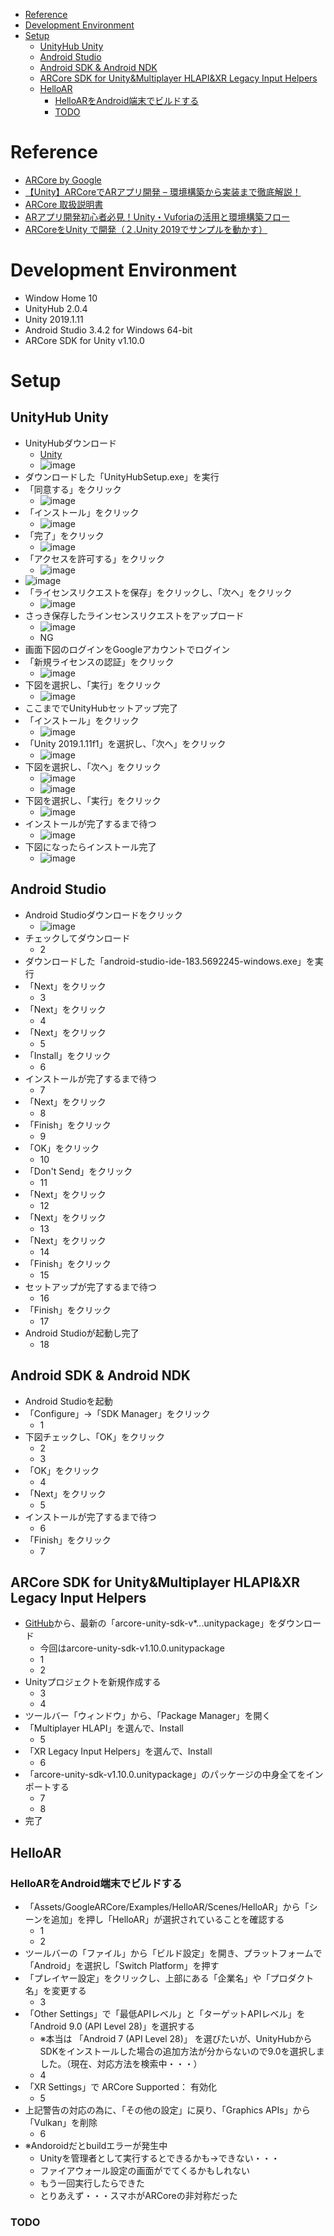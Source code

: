 - [Reference](#reference)
- [Development Environment](#development-environment)
- [Setup](#setup)
  - [UnityHub Unity](#unityhub-unity)
  - [Android Studio](#android-studio)
  - [Android SDK & Android NDK](#android-sdk--android-ndk)
  - [ARCore SDK for Unity&Multiplayer HLAPI&XR Legacy Input Helpers](#arcore-sdk-for-unitymultiplayer-hlapixr-legacy-input-helpers)
  - [HelloAR](#helloar)
    - [HelloARをAndroid端末でビルドする](#helloar%e3%82%92android%e7%ab%af%e6%9c%ab%e3%81%a7%e3%83%93%e3%83%ab%e3%83%89%e3%81%99%e3%82%8b)
    - [TODO](#todo)

# Reference
- [ARCore by Google](https://developers.google.com/ar/)
- [【Unity】ARCoreでARアプリ開発 – 環境構築から実装まで徹底解説！](https://xr-hub.com/archives/14427)
- [ARCore 取扱説明書](https://qiita.com/taptappun/items/a5337d29a43d5d673c7f)
- [ARアプリ開発初心者必見！Unity・Vuforiaの活用と環境構築フロー](https://xr-hub.com/archives/719)
- [ARCoreをUnity で開発（２.Unity 2019でサンプルを動かす）](https://qiita.com/takaf04/items/b4accb27d2ede69b7937)

# Development Environment
- Window Home 10
- UnityHub 2.0.4
- Unity 2019.1.11
- Android Studio 3.4.2 for Windows 64-bit
- ARCore SDK for Unity v1.10.0


# Setup
## UnityHub Unity
- UnityHubダウンロード
  - [Unity](https://unity3d.com/jp/get-unity/update/)
  - ![image](./image/Unity_1.PNG)
- ダウンロードした「UnityHubSetup.exe」を実行
- 「同意する」をクリック
  - ![image](./image/Unity_2.PNG)
- 「インストール」をクリック
  - ![image](./image/Unity_3.PNG)
- 「完了」をクリック
  - ![image](./image/Unity_4.PNG)
- 「アクセスを許可する」をクリック
  - ![image](./image/Unity_5.PNG)
- ![image](./image/Unity_6.PNG)
- 「ライセンスリクエストを保存」をクリックし、「次へ」をクリック
  - ![image](./image/Unity_7.PNG)
- さっき保存したラインセンスリクエストをアップロード
  - ![image](./image/Unity_8.PNG)
  - NG
- 画面下図のログインをGoogleアカウントでログイン
- 「新規ライセンスの認証」をクリック
  - ![image](./image/Unity_9.PNG)
- 下図を選択し、「実行」をクリック
  - ![image](./image/Unity_10.PNG)
- ここまででUnityHubセットアップ完了
- 「インストール」をクリック
  - ![image](./image/Unity_12.PNG)
- 「Unity 2019.1.11f1」を選択し、「次へ」をクリック
  - ![image](./image/Unity_13.PNG)
- 下図を選択し、「次へ」をクリック
  - ![image](./image/Unity_14.PNG)
  - ![image](./image/Unity_15.PNG)
- 下図を選択し、「実行」をクリック
  - ![image](./image/Unity_16.PNG)
- インストールが完了するまで待つ
  - ![image](./image/Unity_17.PNG)
- 下図になったらインストール完了
  - ![image](./image/Unity_18.PNG)

## Android Studio
- Android Studioダウンロードをクリック
  - ![image](./image/Android_Studio_1.PNG)
- チェックしてダウンロード
  - 2
- ダウンロードした「android-studio-ide-183.5692245-windows.exe」を実行
- 「Next」をクリック
  - 3
- 「Next」をクリック
  - 4
- 「Next」をクリック
  - 5
- 「Install」をクリック
  - 6
- インストールが完了するまで待つ
  - 7
- 「Next」をクリック
  - 8
- 「Finish」をクリック
  - 9
- 「OK」をクリック
  - 10
- 「Don't Send」をクリック
  - 11
- 「Next」をクリック
  - 12
- 「Next」をクリック
  - 13
- 「Next」をクリック
  - 14
- 「Finish」をクリック
  - 15
- セットアップが完了するまで待つ
  - 16
- 「Finish」をクリック
  - 17
- Android Studioが起動し完了
  - 18

## Android SDK & Android NDK
- Android Studioを起動
- 「Configure」→「SDK Manager」をクリック
  - 1
- 下図チェックし、「OK」をクリック
  - 2
  - 3
- 「OK」をクリック
  - 4
- 「Next」をクリック
  - 5
- インストールが完了するまで待つ
  - 6
- 「Finish」をクリック
  - 7

## ARCore SDK for Unity&Multiplayer HLAPI&XR Legacy Input Helpers
- [GitHub](https://github.com/google-ar/arcore-unity-sdk/releases)から、最新の「arcore-unity-sdk-v*.*.*.unitypackage」をダウンロード
  - 今回はarcore-unity-sdk-v1.10.0.unitypackage
  - 1
  - 2
- Unityプロジェクトを新規作成する
  - 3
  - 4
- ツールバー「ウィンドウ」から、「Package Manager」を開く
- 「Multiplayer HLAPI」を選んで、Install
  - 5
- 「XR Legacy Input Helpers」を選んで、Install
  - 6
- 「arcore-unity-sdk-v1.10.0.unitypackage」のパッケージの中身全てをインポートする
  - 7
  - 8
- 完了

## HelloAR
### HelloARをAndroid端末でビルドする
- 「Assets/GoogleARCore/Examples/HelloAR/Scenes/HelloAR」から「シーンを追加」を押し「HelloAR」が選択されていることを確認する
  - 1
  - 2
- ツールバーの「ファイル」から「ビルド設定」を開き、プラットフォームで「Android」を選択し「Switch Platform」を押す
- 「プレイヤー設定」をクリックし、上部にある「企業名」や「プロダクト名」を変更する
  - 3
- 「Other Settings」で「最低APIレベル」と「ターゲットAPIレベル」を「Android 9.0 (API Level 28)」を選択する
  - ※本当は 「Android 7 (API Level 28)」 を選びたいが、UnityHubからSDKをインストールした場合の追加方法が分からないので9.0を選択しました。（現在、対応方法を検索中・・・）
  - 4
- 「XR Settings」で ARCore Supported： 有効化
  - 5
- 上記警告の対応の為に、「その他の設定」に戻り、「Graphics APIs」から「Vulkan」を削除
  - 6
- ※Andoroidだとbuildエラーが発生中
  - Unityを管理者として実行するとできるかも→できない・・・
  - ファイアウォール設定の画面がでてくるかもしれない
  - もう一回実行したらできた
  - とりあえず・・・スマホがARCoreの非対称だった

### TODO
